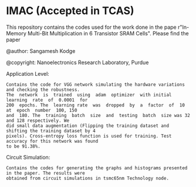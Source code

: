 # IMAC (Accepted in TCAS)

This repository contains the codes used for the work done in the pape r"In-Memory Multi-Bit Multiplication in 6 Transistor SRAM Cells". 
Please find the paper 

@author: Sangamesh Kodge

@copyright: Nanoelectronics Research Laboratory, Purdue

Application Level:

    Contains the code for VGG network simulating the hardware variations and checking the robustness. 
    The  network  is  trained  using  adam  optimizer  with initial  learning  rate  of  0.0001  for  
    200  epochs. The  learning rate  was  dropped  by  a  factor  of  10  at  epoch  number  100, 150  
    and  180. The  training  batch  size  and  testing  batch  size was 32 and 128 respectively. We 
    did small data augmentation (Flipping the training dataset and shifting the training dataset by 4 
    pixels). Cross-entropy loss function is used for training. Test accuracy for this network was found 
    to be 91.38%.

Circuit Simulation:

    Contains the codes for generating the graphs and histograms presented in the paper. The results were
    obtained from circuit simulations in tsmc65nm Technology node.

